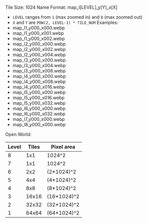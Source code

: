 Tile Size: 1024
Name Format: map_l[LEVEL]\_y[Y]\_x[X]

- `LEVEL` ranges from `1` (max zoomed in) and `8` (max zoomed out)
- `X` and `Y` are `POW(2, LEVEL-1) * TILE_NUM`
  Examples:
- map_l1_y000_x000.webp
- map_l1_y000_x001.webp
- map_l1_y000_x002.webp
- map_l2_y000_x000.webp
- map_l2_y000_x002.webp
- map_l2_y000_x004.webp
- map_l3_y000_x000.webp
- map_l3_y000_x004.webp
- map_l3_y000_x008.webp
- map_l4_y000_x000.webp
- map_l4_y000_x008.webp
- map_l4_y000_x016.webp
- map_l5_y000_x000.webp
- map_l5_y000_x016.webp
- map_l5_y000_x032.webp
- map_l6_y000_x000.webp
- map_l6_y000_x032.webp
- map_l7_y000_x000.webp
- map_l8_y000_x000.webp

Open World:

| Level | Tiles | Pixel area   |
| ----- | ----- | ------------ |
| 8     | 1x1   | 1024^2       |
| 7     | 1x1   | 1024^2       |
| 6     | 2x2   | (2\*1024)^2  |
| 5     | 4x4   | (4\*1024)^2  |
| 4     | 8x8   | (8\*1024)^2  |
| 3     | 16x16 | (16\*1024)^2 |
| 2     | 32x32 | (32\*1024)^2 |
| 1     | 64x64 | (64\*1024)^2 |
